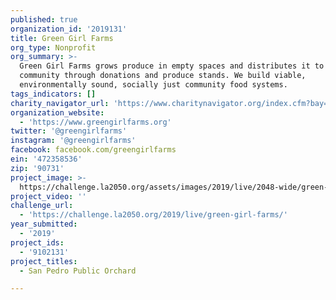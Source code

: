 ```yaml
---
published: true
organization_id: '2019131'
title: Green Girl Farms
org_type: Nonprofit
org_summary: >-
  Green Girl Farms grows produce in empty spaces and distributes it to the
  community through donations and produce stands. We build viable,
  environmentally sound, socially just community food systems.
tags_indicators: []
charity_navigator_url: 'https://www.charitynavigator.org/index.cfm?bay=search.profile&ein=472358536'
organization_website:
  - 'https://www.greengirlfarms.org'
twitter: '@greengirlfarms'
instagram: '@greengirlfarms'
facebook: facebook.com/greengirlfarms
ein: '472358536'
zip: '90731'
project_image: >-
  https://challenge.la2050.org/assets/images/2019/live/2048-wide/green-girl-farms.jpg
project_video: ''
challenge_url:
  - 'https://challenge.la2050.org/2019/live/green-girl-farms/'
year_submitted:
  - '2019'
project_ids:
  - '9102131'
project_titles:
  - San Pedro Public Orchard

---
```

